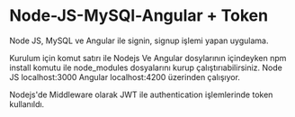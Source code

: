 # Node-JS-MySQl-Angular + Token
Node JS, MySQL ve Angular ile signin, signup işlemi yapan uygulama.

Kurulum için komut satırı ile Nodejs Ve Angular dosylarının içindeyken npm install komutu ile node_modules dosyalarını kurup çalıştırıabilirsiniz.
 Node JS localhost:3000
 Angular localhost:4200 üzerinden çalışıyor.
 
 Nodejs'de Middleware olarak JWT ile authentication işlemlerinde token kullanıldı.
